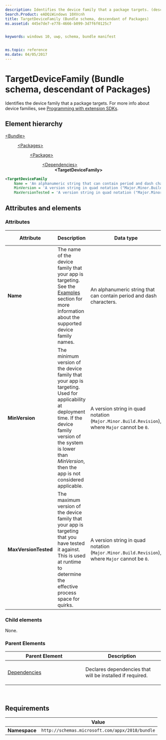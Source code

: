 ```yaml
---
description: Identifies the device family that a package targets. (descendant of Packages).
Search.Product: eADQiWindows 10XVcnh
title: TargetDeviceFamily (Bundle schema, descendant of Packages)
ms.assetid: 445e7de7-e778-4666-b099-3d7f6f0125c7


keywords: windows 10, uwp, schema, bundle manifest


ms.topic: reference
ms.date: 04/05/2017
---
```


# TargetDeviceFamily (Bundle schema, descendant of Packages)

Identifies the device family that a package targets. For more info about device families, see [Programming with extension SDKs](../../../extension-sdks/device-families-overview.md).

## Element hierarchy

<dl>
<dt><a href="element-bundle.md">&lt;Bundle&gt;</a></dt>
<dd>
<dl>
<dt><a href="element-packages.md">&lt;Packages&gt;</a></dt>
<dd>
<dl>
<dt><a href="element-package.md">&lt;Package&gt;</a></dt>
<dd>
<dl>
<dt><a href="element-dependencies.md">&lt;Dependencies&gt;</a></dt>
<dd><b>&lt;TargetDeviceFamily&gt;</b></dd>
</dl>
</dd>
</dl>
</dd>
</dl>
</dd>
</dl>

```xml
<TargetDeviceFamily
    Name = 'An alphanumeric string that can contain period and dash characters.'
    MinVersion = 'A version string in quad notation ("Major.Minor.Build.Revision"), where Major cannot be 0.'
    MaxVersionTested = 'A version string in quad notation ("Major.Minor.Build.Revision"), where Major cannot be 0.' />
```

## Attributes and elements

### Attributes

| Attribute | Description | Data type | Required | Default value |
|-|-|-|-|-|
| **Name** | The name of the device family that your app is targeting. See the [Examples](#examples) section for more information about the supported device family names. | An alphanumeric string that can contain period and dash characters. | Yes |  |
| **MinVersion** | The minimum version of the device family that your app is targeting. Used for applicability at deployment time. If the device family version of the system is lower than *MinVersion*, then the app is not considered applicable. | A version string in quad notation (`Major.Minor.Build.Revision`), where `Major` cannot be `0`. | Yes |  |
| **MaxVersionTested** | The maximum version of the device family that your app is targeting that you have tested it against. This is used at runtime to determine the effective process space for quirks. | A version string in quad notation (`Major.Minor.Build.Revision`), where `Major` cannot be `0`. | Yes |  |

### Child elements

None.

### Parent Elements

<table>
<colgroup>
<col width="50%" />
<col width="50%" />
</colgroup>
<thead>
<tr class="header">
<th>Parent Element</th>
<th>Description</th>
</tr>
</thead>
<tbody>
<tr class="odd">
<td><a href="element-resources.md">Dependencies</a> </td>
<td><p>Declares dependencies that will be installed if required.</p></td>
</tr>
</tbody>
</table>

 

## Requirements

|          | Value        |
|----------|--------------|
| **Namespace** | `http://schemas.microsoft.com/appx/2018/bundle` |

 

 
